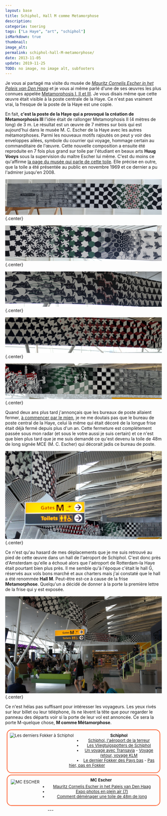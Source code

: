 ```yaml
---
layout: base
title: Schiphol, Hall M comme Metamorphose
description: 
categorie: toering
tags: ["La Haye", "art", "schiphol"]
isMarkdown: true
thumbnail: 
image_alt: 
permalink: schiphol-hall-M-metamorphose/
date: 2013-11-05
update: 2019-11-25
TODO: no image, no image alt, subfooters
---
```




Je vous ai partagé ma visite du musée de *[Mauritz Cornelis Escher in het Paleis van Den Haag](/mauritz-cornelis-escher-in-het-paleis-van-den-haag)* et je vous ai même parlé d'une de ses œuvres les plus connues appelée [Metamorphosis I, II et III](https://www.escherinhetpaleis.nl/story-of-escher/metamorphosis-i-ii-iii/). Je vous disais même que cette œuvre était visible à la poste centrale de la Haye. Ce n'est pas vraiment vrai, la fresque de la poste de la Haye est une copie.

En fait, **c'est la poste de la Haye qui a provoqué la création de Metamorphosis III** l'idée était de rallonger Metamorphosis II (4 mètres de long) de 3 m. Le résultat est un œuvre de 7 mètres sur bois qui est aujourd'hui dans le musée M. C. Escher de la Haye avec les autres métamorphoses. Parmi les nouveaux motifs rajoutés on peut y voir des enveloppes ailées, symbole du courrier qui voyage, hommage certain au commanditaire de l'œuvre. Cette nouvelle composition a ensuite été reproduite en 7 fois plus grand sur toile par l'étudiant en beaux arts **Huug Vooys** sous la supervision du maître Escher lui même. C'est du moins ce qu'affirme [la page du musée qui parle de cette toile](https://www.escherinhetpaleis.nl/escher-today/metamorphosis-iii-revealed-hague-1969/). Elle précise en outre, que la toile a été présentée au public en novembre 1969 et ce dernier a pu l'admirer jusqu'en 2008.

![Métamorphose 1ère partie](Metamorphose-III-1er.jpg){.center}

![Métamorphose 2ème partie](Metamorphose-III-2eme.jpg){.center}

![Métamorphose 3ème partie](Metamorphose-III-3eme.jpg){.center}

![Métamorphose 4ème partie](Metamorphose-III-4eme.jpg){.center}

![Métamorphose 5ème partie](Metamorphose-III-5eme.jpg){.center}

<!-- HTML -->
<div class="clear"></div>
<!-- / HTML -->

Quand deux ans plus tard j'annonçais que les bureaux de poste allaient fermer, [à commencer par le mien](/la-fin-des-bureaux-de-poste), je ne me doutais pas que le bureau de poste central de la Haye, celui là même qui était décoré de la longue frise était déjà fermé depuis plus d'un an. Cette fermeture est complètement passée sous mon radar (et sous le votre aussi je suis certain) et ce n'est que bien plus tard que je me suis demandé ce qu'est devenu la toile de 48m de long signée MCE (M. C. Escher) qui décorait jadis ce bureau de poste.

![Metamorphosis III à Schiphol](frise-Metamorphosis-III-Schiphol.jpg){.center}

Ce n'est qu'au hasard de mes déplacements que je me suis retrouvé au pied de cette œuvre dans un hall de l'aéroport de Schiphol. C'est donc près d'Amsterdam qu'elle a échoué alors que l'aéroport de Rotterdam-la Haye était pourtant bien plus près. Il me semble qu'à l'époque c'était le hall G, réservés aux vols bons marché et aux charters mais j'ai constaté que le hall a été renommée **Hall M**. Peut-être est-ce à cause de la frise **Metamorphose**. Quelqu'un a décidé de donner à la porte la première lettre de la frise qui y est exposée. 

![Schiphol Gates M comme Metamorphosis III](Schipho-Gates-M-Metamorphosis-III.jpg){.center}

Ce n'est hélas pas suffisant pour intéresser les voyageurs. Les yeux rivés sur leur billet ou leur téléphone, ils ne lèvent la tête que pour regarder le panneau des départs voir si la porte de leur vol est annoncée. Ce sera la porte M-quelque chose, **M comme Métamorphose**.

<!-- HTML -->
<div style="border:2px solid #FF5521; border-radius:15px; text-align:center; font-size:small; padding:2px 8px; margin:5px; min-height:92px;">
<img src="/public/images/photos/2013/.fokker-derniers_s.jpg" alt="Les derniers Fokker à Schiphol" style="float:left; margin:0.5em 2em 1em 0; height:80px; width:auto;">
<div style="margin:3px; text-align:center;">
<h4 style="margin:0.5em 0 0 0;">Schiphol</h4>
<ul style="margin:0 0 1em">
<li><a href="/schiphol-l-aeroport-de-la-terreur">Schiphol, l'aéroport de la terreur</a>
<li><a href="/vliegtuigspotters">Les Vliegtuigspotters de Schiphol</a>
<li><a href="/un-voyage-avec-transavia">Un voyage avec Transavia</a> - <a href="/voyage-klm-retour">Voyage retour, voyage KLM</a>
<li><a href="Dernier-Fokker/">Le dernier Fokker des Pays bas</a> - <a href="/pas-hier-pas-en-fokker">Pas hier, pas en Fokker</a>
</ul>
</div>
</div>
<!-- / HTML -->


<!-- HTML -->
<div style="border:2px solid #FF5521; border-radius:15px; text-align:center; font-size:small; padding:2px 8px; margin:5px; min-height:92px;">
<div style="margin:3px; text-align:center;">
<img src="/public/images/photos/2007-03/.mc-echer-img_8430carre200_sq.jpg" alt="MC ESCHER" style="float:left; margin:0.5em 2em 1em 0; height:80px; width:auto;">
<h4 style="margin:0.4em;">MC Escher</h4>
<ul style="margin:0 0 1em">
<li><a href="/mauritz-cornelis-escher-in-het-paleis-van-den-haag">Mauritz Cornelis Escher in het Paleis van Den Haag</a>
<li><a href="/expo-photos-en-plein-air-7">Expo photos en plein air (7)</a>
<li><a href="/demenager-une-toile-de-48m">Comment déménager une toile de 48m de long</a>
</p>
</div>
</div>
<!-- / HTML -->
---
<!-- post notes:
https://mcescher.com/wp-content/uploads/2019/09/LW446geel2.jpg 
https://en.wikipedia.org/wiki/Metamorphosis_III 
https://vimeo.com/59554543
--->
